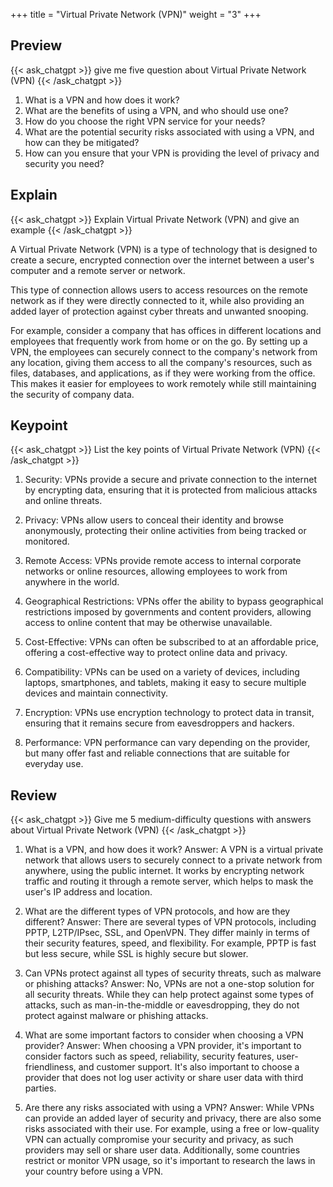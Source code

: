 +++
title = "Virtual Private Network (VPN)"
weight = "3"
+++
## Preview
{{< ask_chatgpt >}}
give me five question about Virtual Private Network (VPN)
{{< /ask_chatgpt >}}



1. What is a VPN and how does it work?
2. What are the benefits of using a VPN, and who should use one?
3. How do you choose the right VPN service for your needs?
4. What are the potential security risks associated with using a VPN, and how can they be mitigated?
5. How can you ensure that your VPN is providing the level of privacy and security you need?   

## Explain
{{< ask_chatgpt >}}
Explain Virtual Private Network (VPN) and give an example
{{< /ask_chatgpt >}}



A Virtual Private Network (VPN) is a type of technology that is designed to create a secure, encrypted connection over the internet between a user's computer and a remote server or network. 

This type of connection allows users to access resources on the remote network as if they were directly connected to it, while also providing an added layer of protection against cyber threats and unwanted snooping. 

For example, consider a company that has offices in different locations and employees that frequently work from home or on the go. By setting up a VPN, the employees can securely connect to the company's network from any location, giving them access to all the company's resources, such as files, databases, and applications, as if they were working from the office. This makes it easier for employees to work remotely while still maintaining the security of company data.   

## Keypoint
{{< ask_chatgpt >}}
List the key points of Virtual Private Network (VPN)
{{< /ask_chatgpt >}}



1. Security: VPNs provide a secure and private connection to the internet by encrypting data, ensuring that it is protected from malicious attacks and online threats.

2. Privacy: VPNs allow users to conceal their identity and browse anonymously, protecting their online activities from being tracked or monitored.

3. Remote Access: VPNs provide remote access to internal corporate networks or online resources, allowing employees to work from anywhere in the world.

4. Geographical Restrictions: VPNs offer the ability to bypass geographical restrictions imposed by governments and content providers, allowing access to online content that may be otherwise unavailable.

5. Cost-Effective: VPNs can often be subscribed to at an affordable price, offering a cost-effective way to protect online data and privacy.

6. Compatibility: VPNs can be used on a variety of devices, including laptops, smartphones, and tablets, making it easy to secure multiple devices and maintain connectivity.

7. Encryption: VPNs use encryption technology to protect data in transit, ensuring that it remains secure from eavesdroppers and hackers.

8. Performance: VPN performance can vary depending on the provider, but many offer fast and reliable connections that are suitable for everyday use.   

## Review
{{< ask_chatgpt >}}
Give me 5 medium-difficulty questions with answers about Virtual Private Network (VPN)
{{< /ask_chatgpt >}}



1. What is a VPN, and how does it work?
Answer: A VPN is a virtual private network that allows users to securely connect to a private network from anywhere, using the public internet. It works by encrypting network traffic and routing it through a remote server, which helps to mask the user's IP address and location.

2. What are the different types of VPN protocols, and how are they different?
Answer: There are several types of VPN protocols, including PPTP, L2TP/IPsec, SSL, and OpenVPN. They differ mainly in terms of their security features, speed, and flexibility. For example, PPTP is fast but less secure, while SSL is highly secure but slower.

3. Can VPNs protect against all types of security threats, such as malware or phishing attacks?
Answer: No, VPNs are not a one-stop solution for all security threats. While they can help protect against some types of attacks, such as man-in-the-middle or eavesdropping, they do not protect against malware or phishing attacks.

4. What are some important factors to consider when choosing a VPN provider?
Answer: When choosing a VPN provider, it's important to consider factors such as speed, reliability, security features, user-friendliness, and customer support. It's also important to choose a provider that does not log user activity or share user data with third parties.

5. Are there any risks associated with using a VPN?
Answer: While VPNs can provide an added layer of security and privacy, there are also some risks associated with their use. For example, using a free or low-quality VPN can actually compromise your security and privacy, as such providers may sell or share user data. Additionally, some countries restrict or monitor VPN usage, so it's important to research the laws in your country before using a VPN.   

